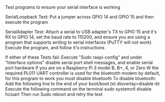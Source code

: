 Test programs to ensure your serial interface is working

SerialLoopback Test:
Put a jumper across GPIO 14 and GPIO 15 and then execute the program

SerialAdapter Test:
Attach a serial to USB adapter's TX to GPIO 15 and it's RX to GPIO 14, set the baud rate to 115200, and ensure you are using a program that supports writing to serial interfaces (PuTTY will not work)
Execute the program, and follow it's instructions

If either of these Tests fail:
Execute "Sudo raspi-config" and under "Interface options" disable serial port shell messages, and enable serial port hardware
If you are on a Raspberry Pi 3 model B, B+, 4, or Zero W the required PL011 UART controller is used for the bluetooth modem by default, for this program to work you must disable bluetooth
To disable bluetooth:
Add the following line to the end of your boot/boot.txt 
dtoverlay=disable-bt
Execute the following command on the terminal
sudo systemctl disable hciuart
Then run Sudo reboot  and retry the test

